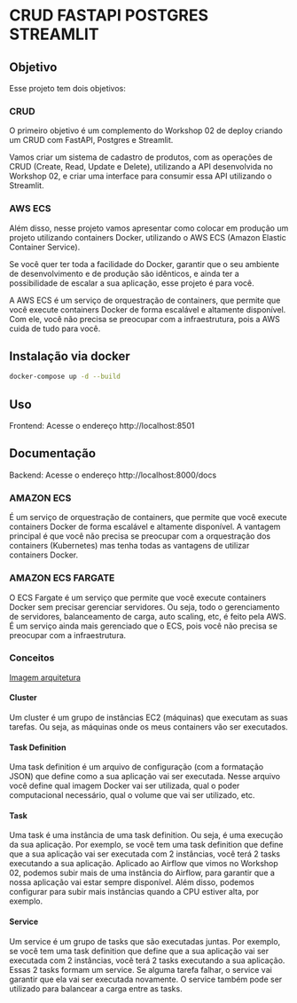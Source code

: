 # CRUD FASTAPI POSTGRES STREAMLIT

## Objetivo

Esse projeto tem dois objetivos:

### CRUD

O primeiro objetivo é um complemento do Workshop 02 de deploy criando um CRUD com FastAPI, Postgres e Streamlit.

Vamos criar um sistema de cadastro de produtos, com as operações de CRUD (Create, Read, Update e Delete), utilizando a API desenvolvida no Workshop 02, e criar uma interface para consumir essa API utilizando o Streamlit.

### AWS ECS

Além disso, nesse projeto vamos apresentar como colocar em produção um projeto utilizando containers Docker, utilizando o AWS ECS (Amazon Elastic Container Service).

Se você quer ter toda a facilidade do Docker, garantir que o seu ambiente de desenvolvimento e de produção são idênticos, e ainda ter a possibilidade de escalar a sua aplicação, esse projeto é para você.

A AWS ECS é um serviço de orquestração de containers, que permite que você execute containers Docker de forma escalável e altamente disponível. Com ele, você não precisa se preocupar com a infraestrutura, pois a AWS cuida de tudo para você.

## Instalação via docker

```bash
docker-compose up -d --build
```

## Uso

Frontend:
Acesse o endereço http://localhost:8501

## Documentação

Backend:
Acesse o endereço http://localhost:8000/docs

### AMAZON ECS

É um serviço de orquestração de containers, que permite que você execute containers Docker de forma escalável e altamente disponível. A vantagem principal é que você não precisa se preocupar com a orquestração dos containers (Kubernetes) mas tenha todas as vantagens de utilizar containers Docker.

### AMAZON ECS FARGATE

O ECS Fargate é um serviço que permite que você execute containers Docker sem precisar gerenciar servidores. Ou seja, todo o gerenciamento de servidores, balanceamento de carga, auto scaling, etc, é feito pela AWS. É um serviço ainda mais gerenciado que o ECS, pois você não precisa se preocupar com a infraestrutura.

### Conceitos

[Imagem arquitetura](assets/arquitetura.png)

#### Cluster

Um cluster é um grupo de instâncias EC2 (máquinas) que executam as suas tarefas. Ou seja, as máquinas onde os meus containers vão ser executados.

#### Task Definition

Uma task definition é um arquivo de configuração (com a formatação JSON) que define como a sua aplicação vai ser executada. Nesse arquivo você define qual imagem Docker vai ser utilizada, qual o poder computacional necessário, qual o volume que vai ser utilizado, etc.

#### Task

Uma task é uma instância de uma task definition. Ou seja, é uma execução da sua aplicação. Por exemplo, se você tem uma task definition que define que a sua aplicação vai ser executada com 2 instâncias, você terá 2 tasks executando a sua aplicação. Aplicado ao Airflow que vimos no Workshop 02, podemos subir mais de uma instância do Airflow, para garantir que a nossa aplicação vai estar sempre disponível. Além disso, podemos configurar para subir mais instâncias quando a CPU estiver alta, por exemplo.

#### Service

Um service é um grupo de tasks que são executadas juntas. Por exemplo, se você tem uma task definition que define que a sua aplicação vai ser executada com 2 instâncias, você terá 2 tasks executando a sua aplicação. Essas 2 tasks formam um service. Se alguma tarefa falhar, o service vai garantir que ela vai ser executada novamente. O service também pode ser utilizado para balancear a carga entre as tasks.

